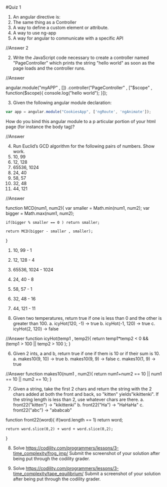 #Quiz 1

1. An angular directive is:
  1. The same thing as a Controller
  2. A way to define a custom element or attribute.
  3. A way to use ng-app
  4. A way for angular to communicate with a specific API

//Answer
2

2. Write the JavaScript code necessary to create a controller named "PageController" which prints the string "hello world" as soon as the page loads and the controller runs.

//Answer

angular.module("myAPP" , [])
.controller("PageController" , ["$scope" , function($scope){
  console.log("hello world");
}]);


3. Given the following angular module declaration:

  ```JavaScript
  var app = angular.module("CookiesApp", ['ngRoute', 'ngAnimate']);
  ```
  How do you bind this angular module to a p  articular portion of your html page (for instance the body tag)?

  //Answer
  <body ng-app="CookiesApp"></body>

4. Run Euclid’s GCD algorithm for the following pairs of numbers. Show work.
  1.	10, 99
  2.	12, 128
  3.	65536, 1024
  4.	24, 40
  5.	58, 57
  6.	32, 48
  7.	44, 121

//Answer

  function MCD(num1, num2){
    var smaller = Math.min(num1, num2);
    var bigger = Math.max(num1, num2);

    if(bigger % smaller == 0 ) return smaller;

    return MCD(bigger - smaller , smaller);

  }

  1.	10, 99 - 1
  2.	12, 128 - 4
  3.	65536, 1024 - 1024
  4.	24, 40 - 8
  5.	58, 57 - 1
  6.	32, 48 - 16
  7.	44, 121 - 11



5.	Given two temperatures, return true if one is less than 0 and the other is greater than 100.
  a.	icyHot(120, -1) → true
  b.	icyHot(-1, 120) → true
  c.	icyHot(2, 120) → false

//Answer
  function icyHot(temp1 , temp2){
      return temp1*temp2 < 0 && (temp1 > 100 || temp2 > 100 );
  }

6.	Given 2 ints, a and b, return true if one if them is 10 or if their sum is 10.
  a.	makes10(9, 10) → true
  b.	makes10(9, 9) → false
  c.	makes10(1, 9) → true

//Answer
  function makes10(num1 , num2){
    return num1+num2 == 10 || num1 == 10 || num2 == 10;
  }

7.	Given a string, take the first 2 chars and return the string with the 2 chars added at both the front and back, so "kitten" yields"kikittenki". If the string length is less than 2, use whatever chars are there.
  a.	front22("kitten") → "kikittenki"
  b.	front22("Ha") → "HaHaHa"
  c.	front22("abc") → "ababcab"

  function front22(word){
    if(word.length == 1) return word;

    return word.slice(0,2) + word + word.slice(0,2);
  }

8. Solve https://codility.com/programmers/lessons/3-time_complexity/frog_jmp/
  Submit the screenshot of your solution after being put through the codility grader.

9. Solve https://codility.com/programmers/lessons/3-time_complexity/tape_equilibrium/
  Submit a screenshot of your solution after being put through the codility grader.
